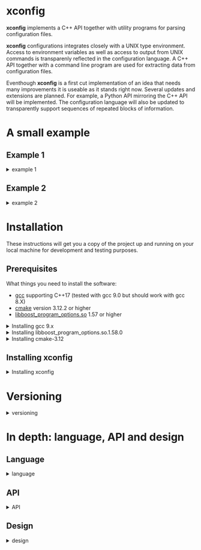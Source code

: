 # xconfig
**xconfig** implements a C++ API together with utility programs for parsing configuration files.

**xconfig** configurations integrates closely with a UNIX type environment. Access to environment variables as well as access to output from UNIX commands is transparenly reflected in the configuration language. A C++ API together with a command line program are used for extracting data from configuration files.

Eventhough **xconfig** is a first cut implementation of an idea that needs many improvements it is useable as it stands right now. Several updates and extensions are planned. For example, a Python API mirroring the C++ API will be implemented. The configuration language will also be updated to transparently support sequences of repeated blocks of information.

# A small example

## Example 1
<details>
  <summary>example 1</summary>
  

Type or copy/paste the following into **test1.cfg**:



```bash
namespace system{
  user = $USER                           # user from environment variable
  pwd = `pwd`                            # execute bash command - current work directory
  userathost = @"%{user}@`hostname`"     # string interpolation - concatenate variable with `hostname`
}
```

  

Print configuration using **xconfig**:
  </p>
```bash
xconfig test1.cfg
```


The output is:
```bash
system_pwd="/home/user/hansewetz"
system_user="hansewetz"
system_userathost="hansewetz@dumbo"
```



A short explanation:
  * environment variables are accessed using 'dollar' notation
  * bash commands can be executed using 'backquote' notation
  * configuration variables are accessed using 'percentage' notation or directly by the name
  * environment variables, configuration variables and bash commands can be evaluated using string interpolation by prefixing the string with an 'at' sign (@)
  * names can be scoped using namespaces

</details>

## Example 2
<details>
  <summary>example 2</summary>

The following example shows how to use the **xconfig** C++ API:
```C++
#include "xconfig/XConfig.h"
#include <iostream>
using namespace std;
using namespace xconfig;

int main(){
  // read and evaluate configuration file and print variables
  XConfig xfg("test1.cfg");
  for(auto&&[name,value]:xfg())cout<<name<<": "<<value<<endl;
}
```



To compile/link the program do:
```bash
g++ -o test1 test1.cc -m64 -fPIC -Wall -pedantic -Werror -std=c++2a -Wno-deprecated -Wno-register -D_GLIBCXX_USE_CXX11_ABI=0 -I<xconfig-install-path>/include -L<xconfig-install-path>/lib -lxconfigl
```



When running the program we get this output:
```bash
system.pwd: /home/user/hansewetz
system.user: hansewetz
system.userathost: hansewetz@dumbo
```

</details>

# Installation

These instructions will get you a copy of the project up and running on your local machine for development and testing purposes.

## Prerequisites
What things you need to install the software:
* [gcc](https://gcc.gnu.org/svn.html) supporting C++17 (tested with gcc 9.0 but should work with gcc 8.X)
* [cmake](https://cmake.org/download/) version 3.12.2 or higher
* [libboost_program_options.so](https://www.boost.org/doc/libs/1_58_0/more/getting_started/unix-variants.html) 1.57 or higher


<details>
  <summary>Installing gcc 9.x</summary>
  
If you don't have gcc 8 or 9 installed, you can pull the latest of trunc and compile it:
```bash
$>export INSTALLHOME=<your-installation-path>
$>
$># ------- install isl
$># download isl-isl-0.19
$>mkdir build && cd build
$>.././configure --prefix=${INSTALLHOME}
$>make && make check && make install
$>
$># ------- install gmp
$># download gmp-6.1
$>mkdir build && cd build
$>.././configure --prefix=${INSTALLHOME}
$>make && make check && make install
$>
$># ------- install mpfr
$># download mpfr-4.0.1
$>mkdir build && cd build
$>.././configure --prefix=${INSTALLHOME} --with-gmp=${INSTALLHOME}
$>make && make check && make install
$>
$># ------- install mpc
$># download mpc-1.1.0
$>mkdir build && cd build
$>.././configure --prefix=${INSTALLHOME} --with-gmp=${INSTALLHOME}
$>make && make check && make install
$>
$># ------- install gcc latest
$>mkdir gcc-trunk && cd gcc-trunk
$>svn checkout svn://gcc.gnu.org/svn/gcc/trunk .
$>mkdir build && cd build
$>././configure --prefix=${INSTALLHOME}   --with-isl-include=${INSTALLHOME}/include --with-isl-lib=${INSTALLHOME}/lib --disable-multilib --with-gmp=${INSTALLHOME} --with-mpfr=${INSTALLHOME} --with-mpc=${INSTALLHOME}
make && make check && make install
```
</details>

<details>
  <summary>Installing libboost_program_options.so.1.58.0</summary>
  
If you don't have **libboost_program_options** installed, please follow these instructions:
```bash
$># download boost v1.58 or higher
$>export INSTALLHOME=<your-installation-path>
$> ./bootstrap.sh --prefix=${INSTALLHOME} --with-libraries=program_options
$>./b2
$>./b2 install
```
</details>
  
<details>
  <summary>Installing cmake-3.12</summary>
  
If you don't have **cmake** version 3.12 or higher installed, please follow these instructions:
```bash
$># download cmake-3.12.2 or higher
$>export INSTALLHOME=<your-installation-path>
$>mkdir build && cd build
$>cmake -DCMAKE_INSTALL_PREFIX=${INSTALLHOME} ..
$>make && make install
```
</details>


## Installing xconfig
<details>
  <summary>Installing xconfig</summary>
  
Step by step recipie for compiling and installing **xconfig** (assuming gcc 9.x, cmake 3.12, libboost_program_options.so are installed):
```bash
$>mkdir xconfig && cd xconfig
$>git clone https://github.com/hansewetz/xconfig.git .
$>mkdir build && cd build
$>export CXX=<full path to g++ compiler>            # /usr/bin/g++
$>export CC=<full path to gcc compiler>             # /usr/bin/gcc
$>cmake -DCMAKE_INSTALL_PREFIX=<install-path> ..
$>make && make install
```

The installation directory is populated with:
```bash
.
├── ...
├── <install-path>
│   ├── bin                    # xconfig binaries
│   ├── lib                    # xconfig libraries
│   ├── include                # xconfig C++ header files
│   ├── examples               # sample programs
└── ...
```
</details>

# Versioning
<details>
  <summary>versioning</summary>
<p>
The version of the <b>xconfig</b> API  is located in the <code>xconfig/version.h</code> header file. The version is specified through two <code>int</code> C++ variables:
</p>

<ul>
  <li><code>constexpr const static int XCONFIG_VERSION_MAJOR</code></li>
  <li><code>constexpr const static int XCONFIG_VERSION_MINOR</code></li>
</ul>
<p>
You can print the version of the current installation by executing: <code>xconfig --version</code>.
</p>
</details>

# In depth: language, API and design

## Language
<details>
  <summary>language</summary>
<p>
The language follows a C like style where variable names consists of alphanumeric characters including the underscore character.
Variables can be assigned string or integer values:

<pre class="brush: bash">
user = "hansewetz"             # 'user' is a string
maxthread = 20                 # 'maxthreads' is an integer
</pre>
</p>

<p>
Environment variables are accessed using a <b>bash</b> style notation:
<pre class="brush: bash">
user = ${USER}             # 'user' is assigned the value of environment variable 'USER'
user1 = $USER              # works without braces also
</pre>
</p>

<p>
Normal variables are accessed by dircetly using their name or by prefixing them with '%':
<pre class="brush: bash">
user = @"${USER}"                        # 'user' is assigned the value of environment variable 'USER'
userAtMachine= @"%{user}@`hostname -i`"  # access variable 'USER' inside a string
</pre>
</p>

<p>
Commands can be executed by enclosing the the command inside back-quotes:
<pre class="brush: bash">
machine = `hostname`   # get name of machine
</pre>
</p>


<p>
The <i>plus</i> operator concatenate strings and adds integers:
<pre class="brush: bash">
user = "hans"+"ewetz"         # user = "hansewetz"
minthreads = 10
maxthreads = minthreads + 8   # maxthreads = 18
</pre>
</p>

<p>
An expression on the right hand side of the assignment operator can access a variable using <i>dot</i> separated namespaces:
<pre class="brush: bash">
namespace system{
  user = $USER                     # user = "hansewetz"
  machine = `hostname -i`          # machine = "10.0.0.4"
}
userAtMachine = @"%{system.user}@%{system.machine}"   # userAtMachine = "hansewetz@10.0.0.4"
</pre>
</p>

<p>
As the previous example showed strings can be interpolated.
During interpolation environment variable, normal variables as well as commands are interpolated.
A variation of the previous example is shown here:
<pre class="brush: bash">
namespace system{
  user = @"$USER"                  # hansewetz
  machine = `hostname -i`          # machine = "10.0.0.4"
}
userAtMachine = @"%{system.user}@%{system.machine}"   # userAtMachine = "hansewetz@10.0.0.4"
</pre>
</p>

<p>
There are some restrictions to how variables can be used.
A variable cannot be assigned to once it has a value.
Neither can a namespace qualified variable be used on the left hand side of the assignment operator.
</p>
</details>

## API
<details>
  <summary>API</summary>
Not yet done
  </details>

## Design
<details>
  <summary>design</summary>
<p>
The design is relatively straight forward:
<ul>
  <li><b>bison</b>/<b>flex</b> is used for parsing the configuration</li>
  <li>during parsing write opcodes for a <i>virtual machine</i></li>
  <li>execute the opcodes with the virtual machine</li>
  <li>use an <i>extractor</i> to retrieve data from the memory of the virtual machine</li>
</ul>
</p>

<p>
An overview of the design is shown here:
  
![architecture-overview.png](images/architecture-overview.png)

</p>


<p>
The <i>virtual machine</i> is implemented as a simple stack machine tailored specifically for this project.
The name of the virtual machine is MMVM - <i>Mickey Mouse Virtual Machine</i>.
The MMVM currently supports 13 opcodes.
Among them are simple operation such as 'push value on stack' or 'store value in memory'.
More complex operations such as 'evaluate a command in a shell and store output on stack' are also supported.
</p>

<p>
One might wonder if it is not overkill to implement a VM just for parsing a configuration file.
As it turns out, having a VM available makes it almost effortless to support and experiment with new features in the configuration language.
Since the MMVM implementation is only around 330 lines of C++ code it can be implemented in only a few hours.
</p>

<p>
The MMVM currently supports <b>string</b>s and <b>int</b>egers.
The support is not extensive. Two integers can be added, two strings can be concatenated and integers can be added.
</p>

<p>
Evaluation of a configuration file is done in two steps:
<ul>
  <li>compile the file into a program(generate a program consisting of op codes for MMVM)</li>
  <li>execute program (sequence of opcodes</li>
</ul>
</p>

<p>
Namespaces are used to scope variables.
The full name of a variable is a series of <i>dot</i> separated namespaces followed by the name of the variable.
It is not necessary to use the full name of a variable.
When namespaces are left out, the compiler looks for the variable in the enclosing scope(s) .
For example:
</p>

<p>
<pre class="brush: bash">
# test1.cfg
a = 18
namespace ns{
  namespace ns1{
    b = 19
    namespace ns2{
      c = b       # 'b' is found one step up
      d = ns1.b   # same as previous
      e = a       # 'a' is found in outer most scope
    }
  }
}
</pre>
</p>

<p>
The output from executing: <b>xconfig test1.cfg</b>:
</p>

<p>
<pre class="brush: bash">
a="18"
ns_ns1_b="19"
ns_ns1_ns2_c="19"
ns_ns1_ns2_d="19"
ns_ns1_ns2_e="18"
</pre>
</p>


<p>
When interpolating strings I would like to be able to handle namespaces the same way as they are handled when referencing variables outside string interpolation.
In order to reference variables without specifying the full namespace path, we need a table that contains information about the location of a variables within namespaces.
This is done by building the table at compilation time and using it at runtime during string interpolation.
</p>
</design>

# Development
<details>
  <summary>development</summary>
<p>
The following is planned:
* add git commit SHA to 'version.h' file (via cmake)
* implement Python based API
* extend language to support repeated groups of structurally similar blocks of definitions
* better/more documentation
* possibly - port to lower version of gcc (i.e. C++11)
</p>
</details>
  
# License
This project is licensed under the MIT License - see the [LICENSE.md](https://choosealicense.com/licenses/mit/) file for details

# Authors, emails, blogs etc.
* author: Hans Ewetz
* email: hansewetz@hotmail.com
* blog: https://hansewetz.blogspot.com


